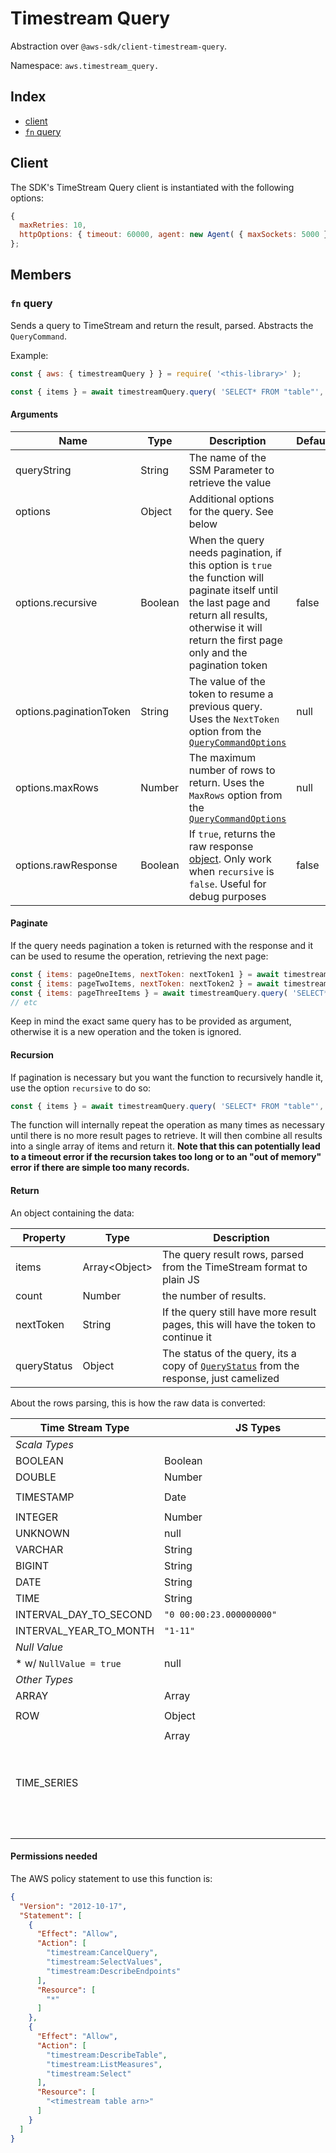 # Timestream Query

Abstraction over `@aws-sdk/client-timestream-query`.

Namespace: `aws.timestream_query.`

## Index
- [client](#client)
- [`fn` query](#fn-query)

## Client

The SDK's TimeStream Query client is instantiated with the following options:
```js
{
  maxRetries: 10,
  httpOptions: { timeout: 60000, agent: new Agent( { maxSockets: 5000 } ) }
};
```

## Members

### `fn` query

Sends a query to TimeStream and return the result, parsed. Abstracts the `QueryCommand`.

Example:
```js
const { aws: { timestreamQuery } } = require( '<this-library>' );

const { items } = await timestreamQuery.query( 'SELECT* FROM "table"', { paginationToken: 'sdh398-0sadsdk-sdjsd1' } );
```

#### Arguments

|Name|Type|Description|Default|
|---|---|---|---|
|queryString|String|The name of the SSM Parameter to retrieve the value||
|options|Object|Additional options for the query. See below||
|options.recursive|Boolean|When the query needs pagination, if this option is `true` the function will paginate itself until the last page and return all results, otherwise it will return the first page only  and the pagination token|false|
|options.paginationToken|String|The value of the token to resume a previous query. Uses the `NextToken` option from the [`QueryCommandOptions`](https://docs.aws.amazon.com/AWSJavaScriptSDK/v3/latest/Package/-aws-sdk-client-timestream-query/Interface/QueryCommandInput/)|null|
|options.maxRows|Number|The maximum number of rows to return. Uses the `MaxRows` option from the [`QueryCommandOptions`](https://docs.aws.amazon.com/AWSJavaScriptSDK/v3/latest/Package/-aws-sdk-client-timestream-query/Interface/QueryCommandInput/)|null|
|options.rawResponse|Boolean|If `true`, returns the raw response [object](https://docs.aws.amazon.com/AWSJavaScriptSDK/v3/latest/Package/-aws-sdk-client-timestream-query/Interface/QueryCommandOutput/). Only work when `recursive` is `false`. Useful for debug purposes|false|

#### Paginate
If the query needs pagination a token is returned with the response and it can be used to resume the operation, retrieving the next page:

```js
const { items: pageOneItems, nextToken: nextToken1 } = await timestreamQuery.query( 'SELECT* FROM "table"' );
const { items: pageTwoItems, nextToken: nextToken2 } = await timestreamQuery.query( 'SELECT* FROM "table"', { paginationToken: nextToken1 } );
const { items: pageThreeItems } = await timestreamQuery.query( 'SELECT* FROM "table"', { paginationToken: nextToken2 } );
// etc
```

Keep in mind the exact same query has to be provided as argument, otherwise it is a new operation and the token is ignored.

#### Recursion
If pagination is necessary but you want the function to recursively handle it, use the option `recursive` to do so:
```js
const { items } = await timestreamQuery.query( 'SELECT* FROM "table"', { recursive: true } );
```

The function will internally repeat the operation as many times as necessary until there is no more result pages to retrieve. It will then combine all results into a single array of items and return it. __Note that this can potentially lead to a timeout error if the recursion takes too long or to an "out of memory" error if there are simple too many records.__

#### Return

An object containing the data:

|Property|Type|Description|
|-|-|-|
|items|Array\<Object\>|The query result rows, parsed from the TimeStream format to plain JS|
|count|Number|the number of results.|
|nextToken|String|If the query still have more result pages, this will have the token to continue it|
|queryStatus|Object|The status of the query, its a copy of [`QueryStatus`](https://docs.aws.amazon.com/timestream/latest/developerguide/API_query_QueryStatus.html) from the response, just camelized|

About the rows parsing, this is how the raw data is converted:

|Time Stream Type|JS Types|Time Stream Value|JS Value|
|-|-|-|-|
|_*Scala Types*_|
|BOOLEAN|Boolean|`"true"`|`true`|
|DOUBLE|Number|`"2.232434"`|`2.232434`|
|TIMESTAMP|Date|`"2025-01-01 10:12:30.333000000"`|`new Date( '2025-01-01T10:12:30.333Z )`|
|INTEGER|Number|`"10"`|`10`|
|UNKNOWN|null|`<anything>`|`null`|
|VARCHAR|String|`"string"`|`"string"`|
|BIGINT|String|`"9223372036854775807"`|`"9223372036854775807"`|
|DATE|String|`"2025-01-01"`|`"2025-01-01"`|
|TIME|String|`"10:33:22.000000000"`|`"10:33:22.000000000"`|
|INTERVAL_DAY_TO_SECOND|`"0 00:00:23.000000000"`|`"0 00:00:23.000000000"`|
|INTERVAL_YEAR_TO_MONTH|`"1-11"`|`"1-11"`|
|_*Null Value*_|
|* w/ `NullValue = true`|null|`undefined`|`null`|
|_*Other Types*_|
|ARRAY|Array|`ARRAY[10,10]`|`[ 10, 10 ]`|
|ROW|Object|`ROW(10,'bar')`|`{ field0: 10, field1: 'bar' }`|
|TIME_SERIES|Array<Object>|`TIMESERIES(ARRAY[ROW(2025-01-01 10:00:00.000000000,10),ROW(2025-01-01 11:00:00.000000000),12]`|`[ { time: new Date( '2025-01-01T10:00' ), value: 10 }, { time: new Date( '2025-01-01T11:00', value: 12 } ]`|

#### Permissions needed

The AWS policy statement to use this function is:

```json
{
  "Version": "2012-10-17",
  "Statement": [
    {
      "Effect": "Allow",
      "Action": [
        "timestream:CancelQuery",
        "timestream:SelectValues",
        "timestream:DescribeEndpoints"
      ],
      "Resource": [
        "*"
      ]
    },
    {
      "Effect": "Allow",
      "Action": [
        "timestream:DescribeTable",
        "timestream:ListMeasures",
        "timestream:Select"
      ],
      "Resource": [
        "<timestream table arn>"
      ]
    }
  ]
}
```
